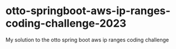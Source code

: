 # otto-springboot-aws-ip-ranges-coding-challenge-2023
My solution to the otto spring boot aws ip ranges coding challenge
